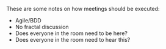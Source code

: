These are some notes on how meetings should be executed:
* Agile/BDD
* No fractal discussion
* Does everyone in the room need to be here?
* Does everyone in the room need to hear this?